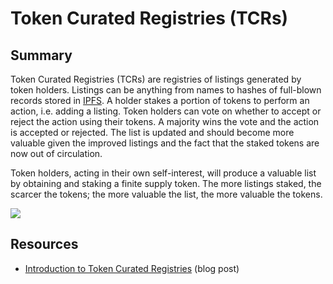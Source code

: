 # Token Curated Registries \(TCRs\)

## Summary

Token Curated Registries \(TCRs\) are registries of listings generated by token holders. Listings can be anything from names to hashes of full-blown records stored in [IPFS](https://github.com/econoar/ethhub/tree/79604eb04fb10aef9eaf0e4f14a71be782f276f4/tokens/built-on-ethereum/ipfs.md). A holder stakes a portion of tokens to perform an action, i.e. adding a listing. Token holders can vote on whether to accept or reject the action using their tokens. A majority wins the vote and the action is accepted or rejected. The list is updated and should become more valuable given the improved listings and the fact that the staked tokens are now out of circulation.

Token holders, acting in their own self-interest, will produce a valuable list by obtaining and staking a finite supply token. The more listings staked, the scarcer the tokens; the more valuable the list, the more valuable the tokens.

![](../../.gitbook/assets/tcr-diagram.png)

## Resources

* [Introduction to Token Curated Registries](https://medium.com/@maxbronstein/introduction-to-token-curated-registries-e2699f2270cd) \(blog post\)


